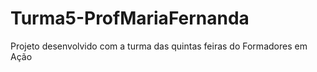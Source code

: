 # Turma5-ProfMariaFernanda
Projeto desenvolvido com a turma das quintas feiras do Formadores em Ação
